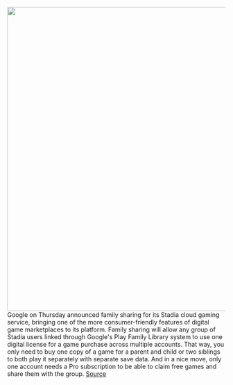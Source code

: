 <img src='https://cdn.vox-cdn.com/thumbor/mheyc4PxP4addFyqnkfqF5YMbcE=/0x0:2040x1360/1200x800/filters:focal(857x517:1183x843)/cdn.vox-cdn.com/uploads/chorus_image/image/67743814/akrales_191113_3779_0317.0.jpg' width='700px' /><br/>
Google on Thursday announced family sharing for its Stadia cloud gaming service, bringing one of the more consumer-friendly features of digital game marketplaces to its platform. Family sharing will allow any group of Stadia users linked through Google's Play Family Library system to use one digital license for a game purchase across multiple accounts. That way, you only need to buy one copy of a game for a parent and child or two siblings to both play it separately with separate save data. And in a nice move, only one account needs a Pro subscription to be able to claim free games and share them with the group.
<a href='https://www.theverge.com/2020/11/5/21546194/google-stadia-family-sharing-digital-games-purchase-share'> Source <a/>